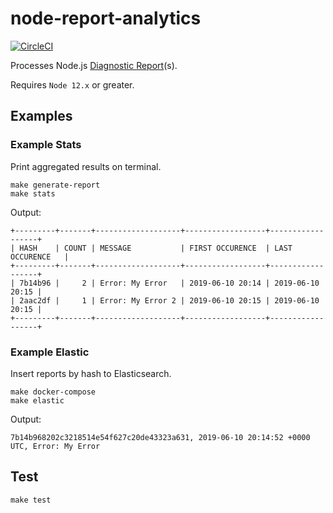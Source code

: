# node-report-analytics

[![CircleCI](https://circleci.com/gh/hekike/node-report-analytics.svg?style=svg&circle-token=7fc6be4be1ab10cc0029a42ef6e349fb5f9eae06)](https://circleci.com/gh/hekike/node-report-analytics)

Processes Node.js [Diagnostic Report](https://nodejs.org/api/report.html)(s).

Requires `Node 12.x` or greater.

## Examples

### Example Stats

Print aggregated results on terminal.

```
make generate-report
make stats
```

Output:
```
+---------+-------+-------------------+------------------+------------------+
| HASH    | COUNT | MESSAGE           | FIRST OCCURENCE  | LAST OCCURENCE   |
+---------+-------+-------------------+------------------+------------------+
| 7b14b96 |     2 | Error: My Error   | 2019-06-10 20:14 | 2019-06-10 20:15 |
| 2aac2df |     1 | Error: My Error 2 | 2019-06-10 20:15 | 2019-06-10 20:15 |
+---------+-------+-------------------+------------------+------------------+
```

### Example Elastic

Insert reports by hash to Elasticsearch.

```
make docker-compose
make elastic
```

Output:
```
7b14b968202c3218514e54f627c20de43323a631, 2019-06-10 20:14:52 +0000 UTC, Error: My Error
```

## Test

```
make test
```
